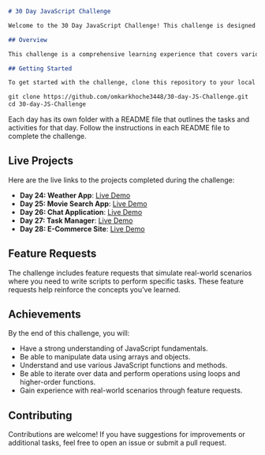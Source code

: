 

```markdown
# 30 Day JavaScript Challenge

Welcome to the 30 Day JavaScript Challenge! This challenge is designed to help you master JavaScript by working through a variety of tasks and activities each day. By the end of the 30 days, you will have a solid understanding of JavaScript fundamentals and be able to apply your knowledge to real-world projects.

## Overview

This challenge is a comprehensive learning experience that covers various aspects of JavaScript, from basic syntax to more advanced topics like functions, arrays, and higher-order functions. Each day, you'll complete tasks and activities that build upon what you've learned previously.

## Getting Started

To get started with the challenge, clone this repository to your local machine:

git clone https://github.com/omkarkhoche3448/30-day-JS-Challenge.git
cd 30-day-JS-Challenge
```

Each day has its own folder with a README file that outlines the tasks and activities for that day. Follow the instructions in each README file to complete the challenge.

## Live Projects

Here are the live links to the projects completed during the challenge:

- **Day 24: Weather App**: [Live Demo]()
- **Day 25: Movie Search App**: [Live Demo](https://30-day-js-challenge-9b7g.vercel.app/)
- **Day 26: Chat Application**: [Live Demo]()
- **Day 27: Task Manager**: [Live Demo](https://30-day-js-challenge-git-main-omkarkhoche3448s-projects.vercel.app/)
- **Day 28: E-Commerce Site**: [Live Demo](https://your-ecommerce-site-live-link.com)

## Feature Requests

The challenge includes feature requests that simulate real-world scenarios where you need to write scripts to perform specific tasks. These feature requests help reinforce the concepts you’ve learned.

## Achievements

By the end of this challenge, you will:

- Have a strong understanding of JavaScript fundamentals.
- Be able to manipulate data using arrays and objects.
- Understand and use various JavaScript functions and methods.
- Be able to iterate over data and perform operations using loops and higher-order functions.
- Gain experience with real-world scenarios through feature requests.

## Contributing

Contributions are welcome! If you have suggestions for improvements or additional tasks, feel free to open an issue or submit a pull request.
